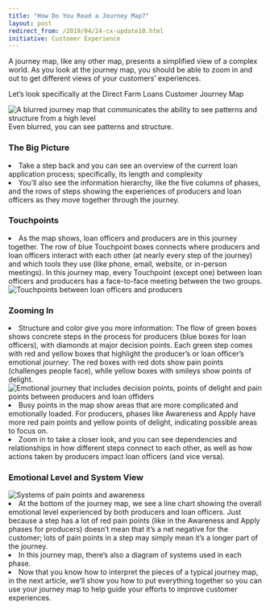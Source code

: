 ```yaml
---
title: "How Do You Read a Journey Map?"
layout: post
redirect_from: /2019/04/24-cx-update10.html
initiative: Customer Experience
---
```

A journey map, like any other map, presents a simplified view of a complex world. As you look at the journey map, you should be able to zoom in and out to get different views of your customers’ experiences.

Let’s look specifically at the Direct Farm Loans Customer Journey Map

<img src="{{site.baseurl}}/images/journey-map-blurred.jpg" alt="A blurred journey map that communicates the ability to see patterns and structure from a high level">
                              Even blurred, you can see patterns and structure.
<h3>The Big Picture</h3>
         <li>Take a step back and you can see an overview of the current loan application process; specifically, its length            and complexity</li>
         <li>You’ll also see the information hierarchy, like the five columns of phases, and the rows of steps showing the              experiences of producers and loan officers as they move together through the journey.</li>

<h3>Touchpoints</h3>
        <li>As the map shows, loan officers and producers are in this journey together. The row of blue Touchpoint boxes    connects where producers and loan officers interact with each other (at nearly every step of the journey) and which tools they use (like phone, email, website, or in-person meetings). In this journey map, every Touchpoint (except one) between loan officers and producers has a face-to-face meeting between the two groups.</li>
<img src="{{site.baseurl}}/images/touchpoint-zoom.jpg" alt="Touchpoints between loan officers and producers">

<h3>Zooming In</h3>
      <li>Structure and color give you more information: The flow of green boxes shows concrete steps in the process for producers (blue boxes for loan officers), with diamonds at major decision points. Each green step comes with red and yellow boxes that highlight the producer’s or loan officer’s emotional journey: The red boxes with red dots show pain points (challenges people face), while yellow boxes with smileys show points of delight.</li>
<img src="{{site.baseurl}}/images/awareness-apply.jpg" alt="Emotional journey that includes decision points, points of delight and pain points between producers and loan offiders">
     <li>Busy points in the map show areas that are more complicated and emotionally loaded. For producers, phases like Awareness and Apply have more red pain points and yellow points of delight, indicating possible areas to focus on.</li>
    <li>Zoom in to take a closer look, and you can see dependencies and relationships in how different steps connect to each other, as well as how actions taken by producers impact loan officers (and vice versa).</li>

<h3>Emotional Level and System View</h3>
<img src="{{site.baseurl}}/images/emotional-level-system-view.jpg" alt="Systems of pain points and awareness">
     <li>At the bottom of the journey map, we see a line chart showing the overall emotional level experienced by both producers and loan officers. Just because a step has a lot of red pain points (like in the Awareness and Apply phases for producers) doesn’t mean that it’s a net negative for the customer; lots of pain points in a step may simply mean it’s a longer part of the journey.</li>
     <li>In this journey map, there’s also a diagram of systems used in each phase.<li>
Now that you know how to interpret the pieces of a typical journey map, in the next article, we’ll show you how to put everything together so you can use your journey map to help guide your efforts to improve customer experiences.
